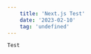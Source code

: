 ```yaml
---
    title: 'Next.js Test'
    date: '2023-02-10'
    tag: 'undefined'
---
```


<!-- @format -->

    Test
